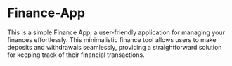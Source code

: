 # Finance-App
 This is a simple Finance App, a user-friendly application for managing your finances effortlessly. This minimalistic finance tool allows users to make deposits and withdrawals seamlessly, providing a straightforward solution for keeping track of their financial transactions.

